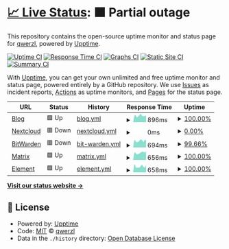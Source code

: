 # [📈 Live Status](https://stats.felt.blue): <!--live status--> **🟧 Partial outage**

This repository contains the open-source uptime monitor and status page for [qwerzl](https://stats.felt.blue), powered by [Upptime](https://github.com/upptime/upptime).

[![Uptime CI](https://github.com/qwerzl/upptime/workflows/Uptime%20CI/badge.svg)](https://github.com/qwerzl/upptime/actions?query=workflow%3A%22Uptime+CI%22)
[![Response Time CI](https://github.com/qwerzl/upptime/workflows/Response%20Time%20CI/badge.svg)](https://github.com/qwerzl/upptime/actions?query=workflow%3A%22Response+Time+CI%22)
[![Graphs CI](https://github.com/qwerzl/upptime/workflows/Graphs%20CI/badge.svg)](https://github.com/qwerzl/upptime/actions?query=workflow%3A%22Graphs+CI%22)
[![Static Site CI](https://github.com/qwerzl/upptime/workflows/Static%20Site%20CI/badge.svg)](https://github.com/qwerzl/upptime/actions?query=workflow%3A%22Static+Site+CI%22)
[![Summary CI](https://github.com/qwerzl/upptime/workflows/Summary%20CI/badge.svg)](https://github.com/qwerzl/upptime/actions?query=workflow%3A%22Summary+CI%22)

With [Upptime](https://upptime.js.org), you can get your own unlimited and free uptime monitor and status page, powered entirely by a GitHub repository. We use [Issues](https://github.com/qwerzl/upptime/issues) as incident reports, [Actions](https://github.com/qwerzl/upptime/actions) as uptime monitors, and [Pages](https://stats.felt.blue) for the status page.

<!--start: status pages-->
<!-- This summary is generated by Upptime (https://github.com/upptime/upptime) -->
<!-- Do not edit this manually, your changes will be overwritten -->
<!-- prettier-ignore -->
| URL | Status | History | Response Time | Uptime |
| --- | ------ | ------- | ------------- | ------ |
| <img alt="" src="https://favicons.githubusercontent.com/felt.blue" height="13"> [Blog](https://felt.blue) | 🟩 Up | [blog.yml](https://github.com/qwerzl/upptime/commits/HEAD/history/blog.yml) | <details><summary><img alt="Response time graph" src="./graphs/blog/response-time-week.png" height="20"> 896ms</summary><br><a href="https://stats.felt.blue/history/blog"><img alt="Response time 1068" src="https://img.shields.io/endpoint?url=https%3A%2F%2Fraw.githubusercontent.com%2Fqwerzl%2Fupptime%2FHEAD%2Fapi%2Fblog%2Fresponse-time.json"></a><br><a href="https://stats.felt.blue/history/blog"><img alt="24-hour response time 939" src="https://img.shields.io/endpoint?url=https%3A%2F%2Fraw.githubusercontent.com%2Fqwerzl%2Fupptime%2FHEAD%2Fapi%2Fblog%2Fresponse-time-day.json"></a><br><a href="https://stats.felt.blue/history/blog"><img alt="7-day response time 896" src="https://img.shields.io/endpoint?url=https%3A%2F%2Fraw.githubusercontent.com%2Fqwerzl%2Fupptime%2FHEAD%2Fapi%2Fblog%2Fresponse-time-week.json"></a><br><a href="https://stats.felt.blue/history/blog"><img alt="30-day response time 1560" src="https://img.shields.io/endpoint?url=https%3A%2F%2Fraw.githubusercontent.com%2Fqwerzl%2Fupptime%2FHEAD%2Fapi%2Fblog%2Fresponse-time-month.json"></a><br><a href="https://stats.felt.blue/history/blog"><img alt="1-year response time 1068" src="https://img.shields.io/endpoint?url=https%3A%2F%2Fraw.githubusercontent.com%2Fqwerzl%2Fupptime%2FHEAD%2Fapi%2Fblog%2Fresponse-time-year.json"></a></details> | <details><summary><a href="https://stats.felt.blue/history/blog">100.00%</a></summary><a href="https://stats.felt.blue/history/blog"><img alt="All-time uptime 94.70%" src="https://img.shields.io/endpoint?url=https%3A%2F%2Fraw.githubusercontent.com%2Fqwerzl%2Fupptime%2FHEAD%2Fapi%2Fblog%2Fuptime.json"></a><br><a href="https://stats.felt.blue/history/blog"><img alt="24-hour uptime 100.00%" src="https://img.shields.io/endpoint?url=https%3A%2F%2Fraw.githubusercontent.com%2Fqwerzl%2Fupptime%2FHEAD%2Fapi%2Fblog%2Fuptime-day.json"></a><br><a href="https://stats.felt.blue/history/blog"><img alt="7-day uptime 100.00%" src="https://img.shields.io/endpoint?url=https%3A%2F%2Fraw.githubusercontent.com%2Fqwerzl%2Fupptime%2FHEAD%2Fapi%2Fblog%2Fuptime-week.json"></a><br><a href="https://stats.felt.blue/history/blog"><img alt="30-day uptime 91.73%" src="https://img.shields.io/endpoint?url=https%3A%2F%2Fraw.githubusercontent.com%2Fqwerzl%2Fupptime%2FHEAD%2Fapi%2Fblog%2Fuptime-month.json"></a><br><a href="https://stats.felt.blue/history/blog"><img alt="1-year uptime 94.70%" src="https://img.shields.io/endpoint?url=https%3A%2F%2Fraw.githubusercontent.com%2Fqwerzl%2Fupptime%2FHEAD%2Fapi%2Fblog%2Fuptime-year.json"></a></details>
| <img alt="" src="https://favicons.githubusercontent.com/nc.felt.blue" height="13"> [Nextcloud](https://nc.felt.blue) | 🟥 Down | [nextcloud.yml](https://github.com/qwerzl/upptime/commits/HEAD/history/nextcloud.yml) | <details><summary><img alt="Response time graph" src="./graphs/nextcloud/response-time-week.png" height="20"> 0ms</summary><br><a href="https://stats.felt.blue/history/nextcloud"><img alt="Response time 1994" src="https://img.shields.io/endpoint?url=https%3A%2F%2Fraw.githubusercontent.com%2Fqwerzl%2Fupptime%2FHEAD%2Fapi%2Fnextcloud%2Fresponse-time.json"></a><br><a href="https://stats.felt.blue/history/nextcloud"><img alt="24-hour response time 0" src="https://img.shields.io/endpoint?url=https%3A%2F%2Fraw.githubusercontent.com%2Fqwerzl%2Fupptime%2FHEAD%2Fapi%2Fnextcloud%2Fresponse-time-day.json"></a><br><a href="https://stats.felt.blue/history/nextcloud"><img alt="7-day response time 0" src="https://img.shields.io/endpoint?url=https%3A%2F%2Fraw.githubusercontent.com%2Fqwerzl%2Fupptime%2FHEAD%2Fapi%2Fnextcloud%2Fresponse-time-week.json"></a><br><a href="https://stats.felt.blue/history/nextcloud"><img alt="30-day response time 0" src="https://img.shields.io/endpoint?url=https%3A%2F%2Fraw.githubusercontent.com%2Fqwerzl%2Fupptime%2FHEAD%2Fapi%2Fnextcloud%2Fresponse-time-month.json"></a><br><a href="https://stats.felt.blue/history/nextcloud"><img alt="1-year response time 1994" src="https://img.shields.io/endpoint?url=https%3A%2F%2Fraw.githubusercontent.com%2Fqwerzl%2Fupptime%2FHEAD%2Fapi%2Fnextcloud%2Fresponse-time-year.json"></a></details> | <details><summary><a href="https://stats.felt.blue/history/nextcloud">0.00%</a></summary><a href="https://stats.felt.blue/history/nextcloud"><img alt="All-time uptime 26.27%" src="https://img.shields.io/endpoint?url=https%3A%2F%2Fraw.githubusercontent.com%2Fqwerzl%2Fupptime%2FHEAD%2Fapi%2Fnextcloud%2Fuptime.json"></a><br><a href="https://stats.felt.blue/history/nextcloud"><img alt="24-hour uptime 0.00%" src="https://img.shields.io/endpoint?url=https%3A%2F%2Fraw.githubusercontent.com%2Fqwerzl%2Fupptime%2FHEAD%2Fapi%2Fnextcloud%2Fuptime-day.json"></a><br><a href="https://stats.felt.blue/history/nextcloud"><img alt="7-day uptime 0.00%" src="https://img.shields.io/endpoint?url=https%3A%2F%2Fraw.githubusercontent.com%2Fqwerzl%2Fupptime%2FHEAD%2Fapi%2Fnextcloud%2Fuptime-week.json"></a><br><a href="https://stats.felt.blue/history/nextcloud"><img alt="30-day uptime 0.00%" src="https://img.shields.io/endpoint?url=https%3A%2F%2Fraw.githubusercontent.com%2Fqwerzl%2Fupptime%2FHEAD%2Fapi%2Fnextcloud%2Fuptime-month.json"></a><br><a href="https://stats.felt.blue/history/nextcloud"><img alt="1-year uptime 26.27%" src="https://img.shields.io/endpoint?url=https%3A%2F%2Fraw.githubusercontent.com%2Fqwerzl%2Fupptime%2FHEAD%2Fapi%2Fnextcloud%2Fuptime-year.json"></a></details>
| <img alt="" src="https://favicons.githubusercontent.com/pw.felt.blue" height="13"> [BitWarden](https://pw.felt.blue) | 🟥 Down | [bit-warden.yml](https://github.com/qwerzl/upptime/commits/HEAD/history/bit-warden.yml) | <details><summary><img alt="Response time graph" src="./graphs/bit-warden/response-time-week.png" height="20"> 694ms</summary><br><a href="https://stats.felt.blue/history/bit-warden"><img alt="Response time 692" src="https://img.shields.io/endpoint?url=https%3A%2F%2Fraw.githubusercontent.com%2Fqwerzl%2Fupptime%2FHEAD%2Fapi%2Fbit-warden%2Fresponse-time.json"></a><br><a href="https://stats.felt.blue/history/bit-warden"><img alt="24-hour response time 731" src="https://img.shields.io/endpoint?url=https%3A%2F%2Fraw.githubusercontent.com%2Fqwerzl%2Fupptime%2FHEAD%2Fapi%2Fbit-warden%2Fresponse-time-day.json"></a><br><a href="https://stats.felt.blue/history/bit-warden"><img alt="7-day response time 694" src="https://img.shields.io/endpoint?url=https%3A%2F%2Fraw.githubusercontent.com%2Fqwerzl%2Fupptime%2FHEAD%2Fapi%2Fbit-warden%2Fresponse-time-week.json"></a><br><a href="https://stats.felt.blue/history/bit-warden"><img alt="30-day response time 743" src="https://img.shields.io/endpoint?url=https%3A%2F%2Fraw.githubusercontent.com%2Fqwerzl%2Fupptime%2FHEAD%2Fapi%2Fbit-warden%2Fresponse-time-month.json"></a><br><a href="https://stats.felt.blue/history/bit-warden"><img alt="1-year response time 692" src="https://img.shields.io/endpoint?url=https%3A%2F%2Fraw.githubusercontent.com%2Fqwerzl%2Fupptime%2FHEAD%2Fapi%2Fbit-warden%2Fresponse-time-year.json"></a></details> | <details><summary><a href="https://stats.felt.blue/history/bit-warden">99.66%</a></summary><a href="https://stats.felt.blue/history/bit-warden"><img alt="All-time uptime 99.87%" src="https://img.shields.io/endpoint?url=https%3A%2F%2Fraw.githubusercontent.com%2Fqwerzl%2Fupptime%2FHEAD%2Fapi%2Fbit-warden%2Fuptime.json"></a><br><a href="https://stats.felt.blue/history/bit-warden"><img alt="24-hour uptime 99.99%" src="https://img.shields.io/endpoint?url=https%3A%2F%2Fraw.githubusercontent.com%2Fqwerzl%2Fupptime%2FHEAD%2Fapi%2Fbit-warden%2Fuptime-day.json"></a><br><a href="https://stats.felt.blue/history/bit-warden"><img alt="7-day uptime 99.66%" src="https://img.shields.io/endpoint?url=https%3A%2F%2Fraw.githubusercontent.com%2Fqwerzl%2Fupptime%2FHEAD%2Fapi%2Fbit-warden%2Fuptime-week.json"></a><br><a href="https://stats.felt.blue/history/bit-warden"><img alt="30-day uptime 99.84%" src="https://img.shields.io/endpoint?url=https%3A%2F%2Fraw.githubusercontent.com%2Fqwerzl%2Fupptime%2FHEAD%2Fapi%2Fbit-warden%2Fuptime-month.json"></a><br><a href="https://stats.felt.blue/history/bit-warden"><img alt="1-year uptime 99.87%" src="https://img.shields.io/endpoint?url=https%3A%2F%2Fraw.githubusercontent.com%2Fqwerzl%2Fupptime%2FHEAD%2Fapi%2Fbit-warden%2Fuptime-year.json"></a></details>
| <img alt="" src="https://favicons.githubusercontent.com/matrix.felt.blue" height="13"> [Matrix](https://matrix.felt.blue) | 🟩 Up | [matrix.yml](https://github.com/qwerzl/upptime/commits/HEAD/history/matrix.yml) | <details><summary><img alt="Response time graph" src="./graphs/matrix/response-time-week.png" height="20"> 656ms</summary><br><a href="https://stats.felt.blue/history/matrix"><img alt="Response time 1111" src="https://img.shields.io/endpoint?url=https%3A%2F%2Fraw.githubusercontent.com%2Fqwerzl%2Fupptime%2FHEAD%2Fapi%2Fmatrix%2Fresponse-time.json"></a><br><a href="https://stats.felt.blue/history/matrix"><img alt="24-hour response time 781" src="https://img.shields.io/endpoint?url=https%3A%2F%2Fraw.githubusercontent.com%2Fqwerzl%2Fupptime%2FHEAD%2Fapi%2Fmatrix%2Fresponse-time-day.json"></a><br><a href="https://stats.felt.blue/history/matrix"><img alt="7-day response time 656" src="https://img.shields.io/endpoint?url=https%3A%2F%2Fraw.githubusercontent.com%2Fqwerzl%2Fupptime%2FHEAD%2Fapi%2Fmatrix%2Fresponse-time-week.json"></a><br><a href="https://stats.felt.blue/history/matrix"><img alt="30-day response time 1061" src="https://img.shields.io/endpoint?url=https%3A%2F%2Fraw.githubusercontent.com%2Fqwerzl%2Fupptime%2FHEAD%2Fapi%2Fmatrix%2Fresponse-time-month.json"></a><br><a href="https://stats.felt.blue/history/matrix"><img alt="1-year response time 1111" src="https://img.shields.io/endpoint?url=https%3A%2F%2Fraw.githubusercontent.com%2Fqwerzl%2Fupptime%2FHEAD%2Fapi%2Fmatrix%2Fresponse-time-year.json"></a></details> | <details><summary><a href="https://stats.felt.blue/history/matrix">100.00%</a></summary><a href="https://stats.felt.blue/history/matrix"><img alt="All-time uptime 91.54%" src="https://img.shields.io/endpoint?url=https%3A%2F%2Fraw.githubusercontent.com%2Fqwerzl%2Fupptime%2FHEAD%2Fapi%2Fmatrix%2Fuptime.json"></a><br><a href="https://stats.felt.blue/history/matrix"><img alt="24-hour uptime 100.00%" src="https://img.shields.io/endpoint?url=https%3A%2F%2Fraw.githubusercontent.com%2Fqwerzl%2Fupptime%2FHEAD%2Fapi%2Fmatrix%2Fuptime-day.json"></a><br><a href="https://stats.felt.blue/history/matrix"><img alt="7-day uptime 100.00%" src="https://img.shields.io/endpoint?url=https%3A%2F%2Fraw.githubusercontent.com%2Fqwerzl%2Fupptime%2FHEAD%2Fapi%2Fmatrix%2Fuptime-week.json"></a><br><a href="https://stats.felt.blue/history/matrix"><img alt="30-day uptime 84.37%" src="https://img.shields.io/endpoint?url=https%3A%2F%2Fraw.githubusercontent.com%2Fqwerzl%2Fupptime%2FHEAD%2Fapi%2Fmatrix%2Fuptime-month.json"></a><br><a href="https://stats.felt.blue/history/matrix"><img alt="1-year uptime 91.54%" src="https://img.shields.io/endpoint?url=https%3A%2F%2Fraw.githubusercontent.com%2Fqwerzl%2Fupptime%2FHEAD%2Fapi%2Fmatrix%2Fuptime-year.json"></a></details>
| <img alt="" src="https://favicons.githubusercontent.com/element.felt.blue" height="13"> [Element](https://element.felt.blue) | 🟩 Up | [element.yml](https://github.com/qwerzl/upptime/commits/HEAD/history/element.yml) | <details><summary><img alt="Response time graph" src="./graphs/element/response-time-week.png" height="20"> 658ms</summary><br><a href="https://stats.felt.blue/history/element"><img alt="Response time 531" src="https://img.shields.io/endpoint?url=https%3A%2F%2Fraw.githubusercontent.com%2Fqwerzl%2Fupptime%2FHEAD%2Fapi%2Felement%2Fresponse-time.json"></a><br><a href="https://stats.felt.blue/history/element"><img alt="24-hour response time 795" src="https://img.shields.io/endpoint?url=https%3A%2F%2Fraw.githubusercontent.com%2Fqwerzl%2Fupptime%2FHEAD%2Fapi%2Felement%2Fresponse-time-day.json"></a><br><a href="https://stats.felt.blue/history/element"><img alt="7-day response time 658" src="https://img.shields.io/endpoint?url=https%3A%2F%2Fraw.githubusercontent.com%2Fqwerzl%2Fupptime%2FHEAD%2Fapi%2Felement%2Fresponse-time-week.json"></a><br><a href="https://stats.felt.blue/history/element"><img alt="30-day response time 930" src="https://img.shields.io/endpoint?url=https%3A%2F%2Fraw.githubusercontent.com%2Fqwerzl%2Fupptime%2FHEAD%2Fapi%2Felement%2Fresponse-time-month.json"></a><br><a href="https://stats.felt.blue/history/element"><img alt="1-year response time 531" src="https://img.shields.io/endpoint?url=https%3A%2F%2Fraw.githubusercontent.com%2Fqwerzl%2Fupptime%2FHEAD%2Fapi%2Felement%2Fresponse-time-year.json"></a></details> | <details><summary><a href="https://stats.felt.blue/history/element">100.00%</a></summary><a href="https://stats.felt.blue/history/element"><img alt="All-time uptime 97.12%" src="https://img.shields.io/endpoint?url=https%3A%2F%2Fraw.githubusercontent.com%2Fqwerzl%2Fupptime%2FHEAD%2Fapi%2Felement%2Fuptime.json"></a><br><a href="https://stats.felt.blue/history/element"><img alt="24-hour uptime 100.00%" src="https://img.shields.io/endpoint?url=https%3A%2F%2Fraw.githubusercontent.com%2Fqwerzl%2Fupptime%2FHEAD%2Fapi%2Felement%2Fuptime-day.json"></a><br><a href="https://stats.felt.blue/history/element"><img alt="7-day uptime 100.00%" src="https://img.shields.io/endpoint?url=https%3A%2F%2Fraw.githubusercontent.com%2Fqwerzl%2Fupptime%2FHEAD%2Fapi%2Felement%2Fuptime-week.json"></a><br><a href="https://stats.felt.blue/history/element"><img alt="30-day uptime 98.00%" src="https://img.shields.io/endpoint?url=https%3A%2F%2Fraw.githubusercontent.com%2Fqwerzl%2Fupptime%2FHEAD%2Fapi%2Felement%2Fuptime-month.json"></a><br><a href="https://stats.felt.blue/history/element"><img alt="1-year uptime 97.12%" src="https://img.shields.io/endpoint?url=https%3A%2F%2Fraw.githubusercontent.com%2Fqwerzl%2Fupptime%2FHEAD%2Fapi%2Felement%2Fuptime-year.json"></a></details>

<!--end: status pages-->

[**Visit our status website →**](https://stats.felt.blue)

## 📄 License

- Powered by: [Upptime](https://github.com/upptime/upptime)
- Code: [MIT](./LICENSE) © [qwerzl](https://stats.felt.blue)
- Data in the `./history` directory: [Open Database License](https://opendatacommons.org/licenses/odbl/1-0/)
